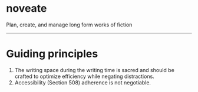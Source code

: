 # noveate
Plan, create, and manage long form works of fiction

---

# Guiding principles

1. The writing space during the writing time is sacred and should be crafted to optimize efficiency while negating distractions.
2. Accessibility (Section 508) adherence is not negotiable.

